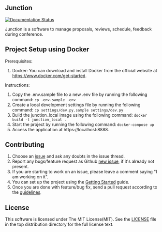 Junction
---

[![Documentation Status](https://readthedocs.org/projects/in-junction/badge/?version=latest)](https://in-junction.readthedocs.io/en/latest/?badge=latest)

Junction is a software to manage proposals, reviews, schedule, feedback during conference.

Project Setup using Docker
--------------------------

Prerequisites:
1. Docker: You can download and install Docker from the official website at https://www.docker.com/get-started.

Instructions:
1. Copy the .env.sample file to a new .env file by running the following command: ```cp .env.sample .env```
2. Create a local development settings file by running the following command: ```cp settings/dev.py.sample settings/dev.py```
3. Build the junction_local image using the following command: ```docker build -t junction_local .```
4. Start the project by running the following command: ```docker-compose up```
5. Access the application at https://localhost:8888.

Contributing
------------

1. Choose an [issue][issue-list] and ask any doubts in the issue thread.
2. Report any bugs/feature request as Github [new issue][new-issue], if it's already not present.
3. If you are starting to work on an issue, please leave a comment saying "I am working on it".
4. You can set up the project using the [Getting Started][getting-started] guide.
5. Once you are done with feature/bug fix, send a pull request according to the [guidelines][guidelines].

[issue-list]: https://github.com/pythonindia/junction/issues/
[new-issue]: https://github.com/pythonindia/junction/issues/new
[guidelines]: .github/CONTRIBUTING.rst
[getting-started]: https://in-junction.readthedocs.io/en/latest/development/getting-started.html

License
-------

This software is licensed under The MIT License(MIT). See the [LICENSE][LICENSE] file in the top distribution directory for the full license text.

[LICENSE]: https://github.com/pythonindia/junction/blob/master/LICENSE
